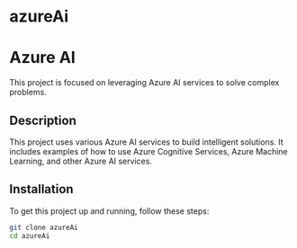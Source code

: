 # azureAi
# Azure AI

This project is focused on leveraging Azure AI services to solve complex problems.

## Description

This project uses various Azure AI services to build intelligent solutions. It includes examples of how to use Azure Cognitive Services, Azure Machine Learning, and other Azure AI services.

## Installation

To get this project up and running, follow these steps:

```bash
git clone azureAi
cd azureAi
